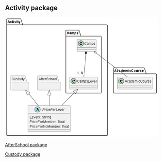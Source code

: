## Activity package
![](ActivityPackage.png)

[AfterSchool package](AfterSchool/AfterSchool.md)

[Custody package](Custody/Custody.md)
